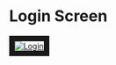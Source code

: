 # Login Screen

<a href="https://imgbb.com/"><img src="https://i.ibb.co/c8rvL1g/Login.png" alt="Login" border="10"></a>
